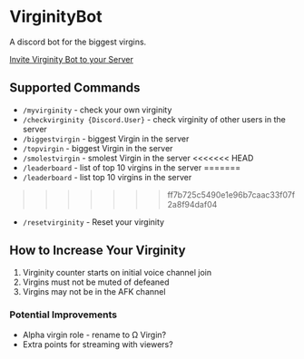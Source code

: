 # VirginityBot

A discord bot for the biggest virgins.

[Invite Virginity Bot to your Server](https://discordapp.com/api/oauth2/authorize?client_id=688470281320267800&permissions=472991744&scope=bot)

## Supported Commands

* `/myvirginity` - check your own virginity
* `/checkvirginity {Discord.User}` - check virginity of other users in the server
* `/biggestvirgin` - biggest Virgin in the server
* `/topvirgin` - biggest Virgin in the server
* `/smolestvirgin` - smolest Virgin in the server
<<<<<<< HEAD
* `/leaderboard` - list of top 10 virgins in the server
=======
* `/leaderboard` - list top 10 virgins in the server
>>>>>>> ff7b725c5490e1e96b7caac33f07f2a8f94daf04
* `/resetvirginity` - Reset your virginity

## How to Increase Your Virginity

1. Virginity counter starts on initial voice channel join
2. Virgins must not be muted of defeaned
3. Virgins may not be in the AFK channel

### Potential Improvements

* Alpha virgin role - rename to Ω Virgin?
* Extra points for streaming with viewers?
